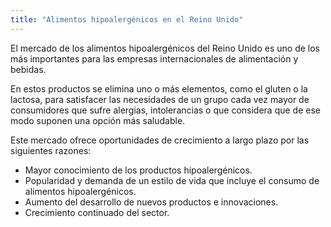 ```yaml
---
title: "Alimentos hipoalergénicos en el Reino Unido"
---
```


El mercado de los alimentos hipoalergénicos del Reino Unido es uno de los más importantes para las empresas internacionales de alimentación y bebidas.

En estos productos se elimina uno o más elementos, como el gluten o la lactosa, para satisfacer las necesidades de un grupo cada vez mayor de consumidores que sufre alergias, intolerancias o que considera que de ese modo suponen una opción más saludable.

Este mercado ofrece oportunidades de crecimiento a largo plazo por las siguientes razones: 
- Mayor conocimiento de los productos hipoalergénicos.
- Popularidad y demanda de un estilo de vida que incluye el consumo de alimentos hipoalergénicos.
- Aumento del desarrollo de nuevos productos e innovaciones.
- Crecimiento continuado del sector.